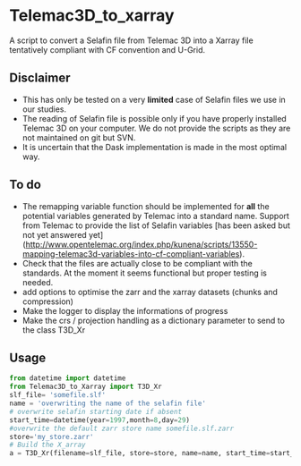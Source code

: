 # Telemac3D_to_xarray
A script to convert a Selafin file from Telemac 3D into a Xarray file tentatively compliant with CF convention and U-Grid.
## Disclaimer
* This has only be tested on a very **limited** case of Selafin files we use in our studies.
* The reading of Selafin file is possible only if you have properly installed Telemac 3D on your computer.
We do not provide the scripts as they are not maintained on git but SVN.
* It is uncertain that the Dask implementation is made in the most optimal way.

## To do
* The remapping variable function should be implemented for **all** the potential variables generated by Telemac into a standard name.
Support from Telemac to provide the list of Selafin variables [has been asked but not yet answered yet]
(http://www.opentelemac.org/index.php/kunena/scripts/13550-mapping-telemac3d-variables-into-cf-compliant-variables).
* Check that the files are actually close to be compliant with the standards. At the moment it seems functional but proper testing is needed.
* add options to optimise the zarr and the xarray datasets (chunks and compression)
* Make the logger to display the informations of progress
* Make the crs / projection handling as a dictionary parameter to send to the class T3D_Xr
## Usage

``` python
from datetime import datetime
from Telemac3D_to_Xarray import T3D_Xr
slf_file= 'somefile.slf'
name = 'overwriting the name of the selafin file'
# overwrite selafin starting date if absent
start_time=datetime(year=1997,month=8,day=29)
#overwrite the default zarr store name somefile.slf.zarr
store='my_store.zarr'
# Build the X_array
a = T3D_Xr(filename=slf_file, store=store, name=name, start_time=start_time)

```
